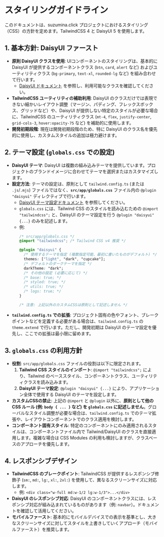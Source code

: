 # スタイリングガイドライン

このドキュメントは、suzumina.click プロジェクトにおけるスタイリング（CSS）の方針を定めます。TailwindCSS 4 と DaisyUI 5 を使用します。

## 1. 基本方針: DaisyUI ファースト

- **原則 DaisyUI クラスを使用**: UIコンポーネントのスタイリングは、基本的に DaisyUI が提供するコンポーネントクラス (`btn`, `card`, `alert` など) およびユーティリティクラス (`bg-primary`, `text-xl`, `rounded-lg` など) を組み合わせて行います。
    - [DaisyUI ドキュメント](https://daisyui.com/docs/use/) を参照し、利用可能なクラスを確認してください。
- **TailwindCSS ユーティリティの補助利用**: DaisyUI のクラスだけでは表現できない細かいレイアウト調整（マージン、パディング、フレックスボックス、グリッドなど）や、DaisyUI が提供しない特定のスタイルが必要な場合に、TailwindCSS のユーティリティクラス (`mt-4`, `flex`, `justify-center`, `grid-cols-3`, `hover:opacity-75` など) を補助的に使用します。
- **開発初期段階**: 現在は開発初期段階のため、特に DaisyUI のクラス名を優先的に使用し、カスタムスタイルの追加は極力避けます。

## 2. テーマ設定 (`globals.css` での設定)

- **DaisyUI テーマ**: DaisyUI は複数の組み込みテーマを提供しています。プロジェクトのブランドイメージに合わせてテーマを選択またはカスタマイズします。
- **設定方法**: テーマの設定は、原則として `tailwind.config.ts` (または `.js`/`.mjs`) ファイルではなく、**`src/app/globals.css`** ファイル内の `@plugin "daisyui"` ディレクティブで行います。
    - [DaisyUI テーマ設定ドキュメント](https://daisyui.com/docs/themes/) を参照してください。
    - `globals.css` には、Tailwind CSS のスタイルを読み込むための `@import "tailwindcss";` と、DaisyUI のテーマ設定を行う `@plugin "daisyui" {...}` のみを記述します。
    - 例:
      ```css
      /* src/app/globals.css */
      @import "tailwindcss"; /* Tailwind CSS v4 推奨 */

      @plugin "daisyui" {
        /* 使用するテーマを指定 (複数指定可能、最初に書いたものがデフォルト) */
        themes: ["light", "dark", "cupcake"];
        /* デフォルトのダークテーマを指定 */
        darkTheme: "dark";
        /* その他の設定 (必要に応じて) */
        /* base: true; */
        /* styled: true; */
        /* utils: true; */
        /* logs: true; */
      }

      /* 注意: 上記以外のカスタムCSSは原則として記述しません */
      ```
- **`tailwind.config.ts` での拡張**: プロジェクト固有の色やフォント、ブレークポイントなどを定義する必要がある場合は、`tailwind.config.ts` の `theme.extend` で行います。ただし、開発初期は DaisyUI のテーマ設定を優先し、ここでの拡張は最小限に留めます。

## 3. `globals.css` の利用方針

- **役割**: `src/app/globals.css` ファイルの役割は以下に限定されます。
    1.  **Tailwind CSS スタイルのインポート**: `@import "tailwindcss";` により、Tailwind のベーススタイル、コンポーネントクラス、ユーティリティクラスを読み込みます。
    2.  **DaisyUI テーマ設定**: `@plugin "daisyui" {...}` により、アプリケーション全体で使用する DaisyUI のテーマを設定します。
- **カスタムCSSの禁止**: 上記の `@import` と `@plugin` 以外に、**原則として他の CSS ルール (例: `body { ... }` など) を `globals.css` に記述しません**。グローバルなスタイル調整が必要な場合は、`tailwind.config.ts` でのテーマ拡張や、レイアウトコンポーネントでのクラス適用を検討します。
- **コンポーネント固有スタイル**: 特定のコンポーネントにのみ適用されるスタイルは、コンポーネントファイル内で Tailwind/DaisyUI のクラスを直接適用します。複雑な場合は CSS Modules の利用も検討しますが、クラスベースのアプローチを優先します。

## 4. レスポンシブデザイン

- **TailwindCSS のブレークポイント**: TailwindCSS が提供するレスポンシブ修飾子 (`sm:`, `md:`, `lg:`, `xl:`, `2xl:`) を使用して、異なるスクリーンサイズに対応します。
    - 例: `<div class="w-full md:w-1/2 lg:w-1/3">...</div>`
- **DaisyUI のレスポンシブ対応**: DaisyUI のコンポーネントクラスには、レスポンシブ対応が組み込まれているものがあります（例: `navbar`）。ドキュメントを確認して活用してください。
- **モバイルファースト**: 基本的にモバイルデバイスでの表示を基準とし、大きなスクリーンサイズに対してスタイルを上書きしていくアプローチ（モバイルファースト）を推奨します。